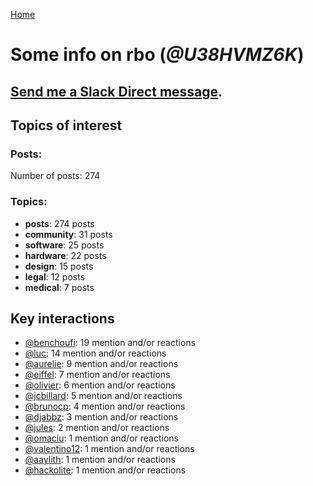 [Home](https://kelu124.github.io/echommunity/)

# Some info on __rbo__ (_@U38HVMZ6K_)


## [Send me a Slack Direct message](https://echopen.slack.com/messages/@rbo/).

## Topics of interest

### Posts: 

Number of posts: 274

### Topics:

* __posts__: 274 posts
* __community__: 31 posts
* __software__: 25 posts
* __hardware__: 22 posts
* __design__: 15 posts
* __legal__: 12 posts
* __medical__: 7 posts

## Key interactions 

* [@benchoufi](./U0B47KC3S.md): 19 mention and/or reactions
* [@luc](./U0AAL4W13.md): 14 mention and/or reactions
* [@aurelie](./U37GZRZU6.md): 9 mention and/or reactions
* [@eiffel](./U3GHS132Q.md): 7 mention and/or reactions
* [@olivier](./U04DFTZ7D.md): 6 mention and/or reactions
* [@jcbillard](./U3GQS8JTZ.md): 5 mention and/or reactions
* [@brunocp](./U33817K25.md): 4 mention and/or reactions
* [@djabbz](./U2PFHNN3C.md): 3 mention and/or reactions
* [@jules](./U3ML4L01Z.md): 2 mention and/or reactions
* [@omaciu](./U3J40RUDT.md): 1 mention and/or reactions
* [@valentino12](./U3GV4N878.md): 1 mention and/or reactions
* [@aaylith](./U3ARRLDQ8.md): 1 mention and/or reactions
* [@hackolite](./U20C8CKTL.md): 1 mention and/or reactions

